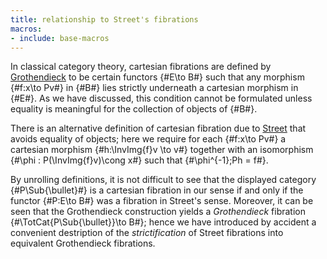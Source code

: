 ```yaml
---
title: relationship to Street's fibrations
macros:
- include: base-macros
---
```


In classical category theory, cartesian fibrations are defined by
[Grothendieck](sga-1) to be certain functors {#E\to B#} such that any morphism {#f:x\to Pv#}
in {#B#} lies strictly underneath a cartesian morphism in {#E#}. As we have
discussed, this condition cannot be formulated unless equality is meaningful
for the collection of objects of {#B#}.

There is an alternative definition of cartesian fibration due to [Street](street-1980) that avoids
equality of objects; here we require for each {#f:x\to Pv#} a cartesian morphism
{#h:\InvImg{f}v \to v#} together with an isomorphism {#\phi : P(\InvImg{f}v)\cong x#}
such that {#\phi^{-1};Ph = f#}.

By unrolling definitions, it is not difficult to see that the displayed
category {#P\Sub{\bullet}#} is a cartesian fibration in our sense if and only if the functor
{#P:E\to B#} was a fibration in Street's sense. Moreover, it can be seen that the
Grothendieck construction yields a *Grothendieck* fibration
{#\TotCat{P\Sub{\bullet}}\to B#}; hence we have introduced by accident a convenient
destription of the *strictification* of Street fibrations into equivalent
Grothendieck fibrations.
